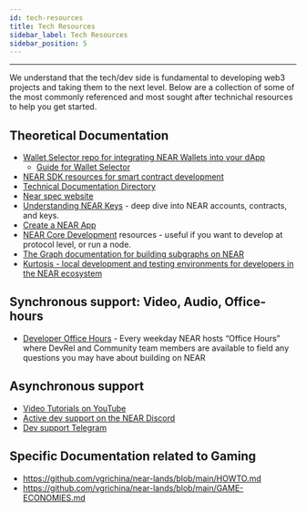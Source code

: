 ```yaml
---
id: tech-resources
title: Tech Resources
sidebar_label: Tech Resources
sidebar_position: 5
---
```


---

We understand that the tech/dev side is fundamental to developing web3 projects and taking them to the next level. Below are a collection of some of the most commonly referenced and most sought after technichal resources to help you get started.


## Theoretical Documentation 

* [Wallet Selector repo for integrating NEAR Wallets into your dApp](https://github.com/near/wallet-selector)
    * [Guide for Wallet Selector](https://github.com/near/wallet-selector/blob/dev/packages/core/docs/guides/custom-wallets.md)
* [NEAR SDK resources for smart contract development](https://docs.near.org/sdk/welcome)
* [Technical Documentation Directory](https://docs.near.org/)
* [Near spec website](http://nomicon.io/)
* [Understanding NEAR Keys](https://www.vitalpoint.ai/understanding-near-keys/) - deep dive into NEAR accounts, contracts, and keys.
* [Create a NEAR App](https://github.com/near/create-near-app)
* [NEAR Core Development](https://near.github.io/nearcore/) resources - useful if you want to develop at protocol level, or run a node.
* [The Graph documentation for building subgraphs on NEAR](https://thegraph.com/docs/en/supported-networks/near/)
* [Kurtosis - local development and testing environments for developers in the NEAR ecosystem](https://www.kurtosistech.com/)

## Synchronous support: Video, Audio, Office-hours 

* [Developer Office Hours](https://near.org/office-hours/) - Every weekday NEAR hosts “Office Hours” where DevRel and Community team members are available to field any questions you may have about building on NEAR

## Asynchronous support
* [Video Tutorials on YouTube](https://www.youtube.com/c/NEARProtocol)
* [Active dev support on the NEAR Discord](https://discord.com/channels/490367152054992913/542945453533036544)
* [Dev support Telegram](https://t.me/neardev)

## Specific Documentation related to Gaming
* https://github.com/vgrichina/near-lands/blob/main/HOWTO.md 
* https://github.com/vgrichina/near-lands/blob/main/GAME-ECONOMIES.md
